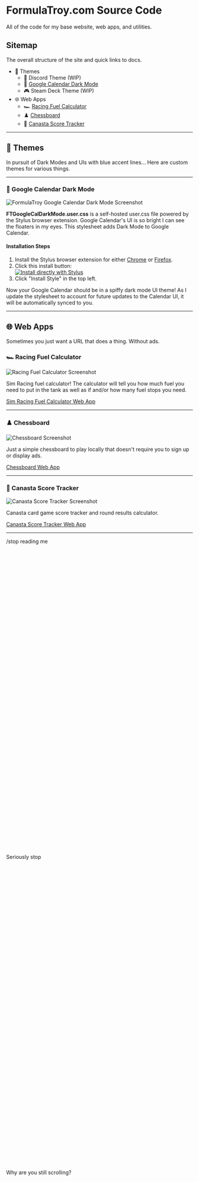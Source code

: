 # FormulaTroy.com Source Code

All of the code for my base website, web apps, and utilities.

## Sitemap

The overall structure of the site and quick links to docs.

- 🎨 Themes
  - 💬 Discord Theme (WIP)
  - 📅 [Google Calendar Dark Mode](https://github.com/FormulaTroy/FormulaTroy.com#-google-calendar-dark-mode)
  - 🎮 Steam Deck Theme (WIP)
- 🌐 Web Apps
  - 🏎️ [Racing Fuel Calculator](https://github.com/FormulaTroy/FormulaTroy.com#%EF%B8%8F-racing-fuel-calculator)
  - ♟️ [Chessboard](https://github.com/FormulaTroy/FormulaTroy.com#%EF%B8%8F-chessboard)
  - 🎴 [Canasta Score Tracker](https://github.com/FormulaTroy/FormulaTroy.com#-canasta-score-tracker)

---------------------------

## 🎨 Themes

In pursuit of Dark Modes and UIs with blue accent lines... Here are custom themes for various things.

---------------------------

### 📅 Google Calendar Dark Mode

![FormulaTroy Google Calendar Dark Mode Screenshot](https://formulatroy.com/img/projects/ftgcdm.png)

**FTGoogleCalDarkMode.user.css** is a self-hosted user.css file powered by the Stylus browser extension. Google Calendar's UI is so bright I can see the floaters in my eyes. This stylesheet adds Dark Mode to Google Calendar.

#### Installation Steps

1. Install the Stylus browser extension for either [Chrome](https://chrome.google.com/webstore/detail/stylus/clngdbkpkpeebahjckkjfobafhncgmne) or [Firefox](https://addons.mozilla.org/firefox/addon/styl-us/).
2. Click this install button:<br>
[![Install directly with Stylus](https://img.shields.io/badge/Install%20directly%20with-Stylus-238b8b.svg)](https://formulatroy.github.io/FormulaTroy.com/theme/google-cal-dark/FTGoogleCalDarkMode.user.css)
3. Click "Install Style" in the top left.

Now your Google Calendar should be in a spiffy dark mode UI theme! As I update the stylesheet to account for future updates to the Calendar UI, it will be automatically synced to you.

---------------------------

## 🌐 Web Apps

Sometimes you just want a URL that does a thing. Without ads.

### 🏎️ Racing Fuel Calculator

![Racing Fuel Calculator Screenshot](https://formulatroy.com/img/projects/racingcalc.png)

Sim Racing fuel calculator! The calculator will tell you how much fuel you need to put in the tank as well as if and/or how many fuel stops you need.

[Sim Racing Fuel Calculator Web App](https://formulatroy.com/app/racing-calculator/)

---------------------------

### ♟️ Chessboard

![Chessboard Screenshot](https://formulatroy.com/img/projects/chess.png)

Just a simple chessboard to play locally that doesn't require you to sign up or display ads.

[Chessboard Web App](https://formulatroy.com/app/chess/)

---------------------------

### 🎴 Canasta Score Tracker

![Canasta Score Tracker Screenshot](https://formulatroy.com/img/projects/canasta.png)

Canasta card game score tracker and round results calculator.

[Canasta Score Tracker Web App](https://formulatroy.com/app/canasta/)

---------------------------

/stop reading me
<br><br><br><br><br><br><br><br><br><br><br><br><br><br><br><br><br><br><br><br><br><br><br><br><br><br><br><br><br><br><br><br><br><br><br><br><br><br><br><br><br><br><br><br><br><br><br><br><br><br>
Seriously stop
<br><br><br><br><br><br><br><br><br><br><br><br><br><br><br><br><br><br><br><br><br><br><br><br><br><br><br><br><br><br><br><br><br><br><br><br><br><br><br><br><br><br><br><br><br><br><br><br><br><br>
Why are you still scrolling?
<br><br><br><br><br><br><br><br><br><br><br><br><br><br><br><br><br><br><br><br><br><br><br><br><br><br><br><br><br><br><br><br><br><br><br><br><br><br><br><br><br><br><br><br><br><br><br><br><br><br>
The End 😊
